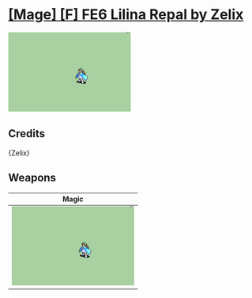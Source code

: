 # [\[Mage\] \[F\] FE6 Lilina Repal by Zelix](./)

<img src="./6.%20Magic/Magic_000.png" alt="[Mage] [F] FE6 Lilina Repal by Zelix standing" />

## Credits

{Zelix}

## Weapons


|Magic |
|  :---: |
| <img alt="Magic animation" src="./6.%20Magic/Magic.gif" /> |
